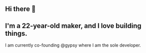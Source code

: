 <h2>Hi there 👋</h2>
<h2>I'm a 22-year-old maker, and I love building things.</h2>

<p>
  I am currently co-founding @gypsy where I am the sole developer.
</p>

